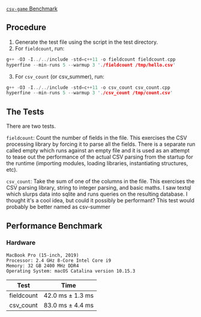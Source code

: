 [`csv-game` Benchmark](https://bitbucket.org/ewanhiggs/csv-game/src/master/)

## Procedure
1. Generate the test file using the script in the test directory.
2. For `fieldcount`, run:

```cpp
g++ -O3 -I../../include -std=c++11 -o fieldcount fieldcount.cpp
hyperfine --min-runs 5 --warmup 3 './fieldcount /tmp/hello.csv'
```

3. For `csv_count` (or csv_summer), run:

```cpp
g++ -O3 -I../../include -std=c++11 -o csv_count csv_count.cpp
hyperfine --min-runs 5 --warmup 3 './csv_count /tmp/count.csv'
```

## The Tests
There are two tests.

`fieldcount`: Count the number of fields in the file. This exercises the CSV processing library by forcing it to parse all the fields. There is a separate run called empty which runs against an empty file and it is used as an attempt to tease out the performance of the actual CSV parsing from the startup for the runtime (importing modules, loading libraries, instantiating structures, etc).

`csv_count`: Take the sum of one of the columns in the file. This exercises the CSV parsing library, string to integer parsing, and basic maths. I saw textql which slurps data into sqlite and runs queries on the resulting database. I thought it's a cool idea, but could it possibly be performant? This test would probably be better named as csv-summer

## Performance Benchmark

### Hardware 

```
MacBook Pro (15-inch, 2019)
Processor: 2.4 GHz 8-Core Intel Core i9
Memory: 32 GB 2400 MHz DDR4
Operating System: macOS Catalina version 10.15.3
```

| Test | Time |
| --- | --- |
| fieldcount | 42.0 ms ± 1.3 ms |
| csv_count | 83.0 ms ± 4.4 ms |
